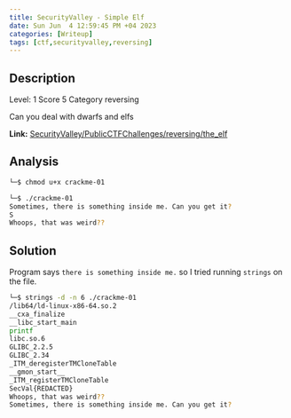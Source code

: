 ```yaml
---
title: SecurityValley - Simple Elf
date: Sun Jun  4 12:59:45 PM +04 2023
categories: [Writeup]
tags: [ctf,securityvalley,reversing]
---
```


## Description

Level: 1 Score 5 Category reversing

Can you deal with dwarfs and elfs

**Link:** [SecurityValley/PublicCTFChallenges/reversing/the_elf](https://github.com/SecurityValley/PublicCTFChallenges/tree/master/reversing/the_elf)

## Analysis
```sh
└─$ chmod u+x crackme-01        

└─$ ./crackme-01                
Sometimes, there is something inside me. Can you get it?
S 
Whoops, that was weird??
```

## Solution

Program says `there is something inside me.` so I tried running `strings` on the file.
```sh
└─$ strings -d -n 6 ./crackme-01
/lib64/ld-linux-x86-64.so.2
__cxa_finalize
__libc_start_main
printf
libc.so.6
GLIBC_2.2.5
GLIBC_2.34
_ITM_deregisterTMCloneTable
__gmon_start__
_ITM_registerTMCloneTable
SecVal{REDACTED}
Whoops, that was weird?? 
Sometimes, there is something inside me. Can you get it?
```